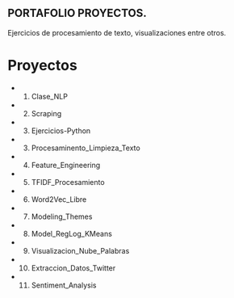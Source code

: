 ## PORTAFOLIO PROYECTOS.

Ejercicios de procesamiento de texto, visualizaciones entre otros.

# Proyectos

- 1. Clase_NLP
- 2. Scraping
- 3. Ejercicios-Python
- 3. Procesaminento_Limpieza_Texto
- 4. Feature_Engineering
- 5. TFIDF_Procesamiento
- 6. Word2Vec_Libre 
- 7. Modeling_Themes
- 8. Model_RegLog_KMeans
- 9. Visualizacion_Nube_Palabras
- 10. Extraccion_Datos_Twitter
- 11. Sentiment_Analysis
